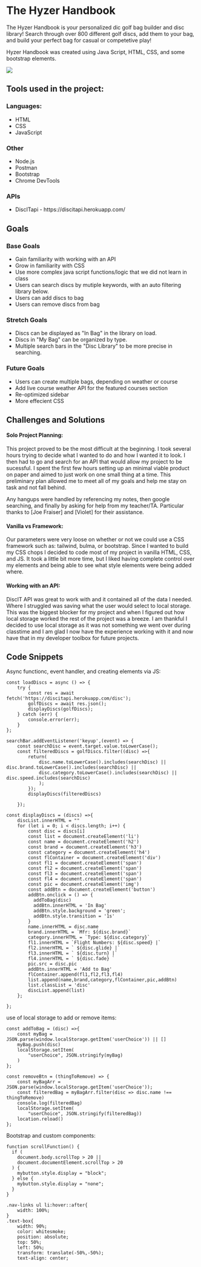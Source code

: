 # The Hyzer Handbook


The Hyzer Handbook is your personalized dic golf bag builder and disc library! Search through over 800 different golf discs, add them to your bag, and build your perfect bag for casual or competetive play!

Hyzer Handbook was created using  Java Script, HTML, CSS, and some bootstrap elements.   



<img src = ".\images\websitescreenshot.jpg">

## Tools used in the project:

### Languages:
<ul>
    <li>HTML</li>
    <li>CSS</li>
    <li>JavaScript</li>
</ul>

### Other
<ul>
    <li>Node.js</li>
    <li>Postman</li>
    <li>Bootstrap</li>
    <li>Chrome DevTools</li>
</ul>

### APIs 
<ul>
    <li>DiscITapi - https://discitapi.herokuapp.com/</li>
</ul>

## Goals

### Base Goals
<ul>
    <li>Gain familiarity with working with an API</li>
    <li>Grow in familiarity with CSS</li>
    <li>Use more complex java script functions/logic that we did not learn in class</li>
    <li>Users can search discs by mutiple keywords, with an auto filtering library below.</li>
    <li>Users can add discs to bag</li>
    <li>Users can remove discs from bag</li>
</ul>

### Stretch Goals

<ul>
    <li>Discs can be displayed as "In Bag" in the library on load. </li>
    <li>Discs in "My Bag" can be organized by type.</li>
    <li>Multiple search bars in the "Disc Library" to be more precise in searching.</li>
</ul>

### Future Goals 

<ul>
    <li>Users can create multiple bags, depending on weather or course</li>
    <li>Add live course weather API for the featured courses section</li>
    <li>Re-optimized sidebar</li>
    <li>More effecient CSS</li>
</ul>

## Challenges and Solutions

#### Solo Project Planning:
This project proved to be the most difficult at the beginning. I took several hours trying to decide what I wanted to do and how I wanted it to look. I then had to go and search for an API that would allow my project to be sucessful. I spent the first few hours setting up an minimal viable product on paper and aimed to just work on one small thing at a time. This preliminary plan allowed me to meet all of my goals and help me stay on task and not fall behind.

Any hangups were handled by referencing my notes, then google searching, and finally by asking for help from my teacher/TA. Particular thanks to [Joe Fraiser] and [Violet] for their assistance.  

#### Vanilla vs Framework:
Our parameters were very loose on whether or not we could use a CSS framework such as: tailwind, bulma, or bootstrap. Since I wanted to build my CSS chops I decided to code most of my project in vanilla HTML, CSS, and JS. It took a little bit more time, but I liked having complete control over my elements and being able to see what style elements were being added where. 

#### Working with an API:
DiscIT API was great to work with and it contained all of the data I needed. Where I struggled was saving what the user would select to local storage. This was the biggest blocker for my project and when I figured out how local storage worked the rest of the project was a breeze. I am thankful I decided to use local storage as it was not something we went over during classtime and I am glad I now have the experience working with it and now have that in my developer toolbox for future projects.

## Code Snippets

Async functionc, event handler, and creating elements via JS:
```
const loadDiscs = async () => {
    try {
        const res = await fetch('https://discitapi.herokuapp.com/disc');
        golfDiscs = await res.json();
        displayDiscs(golfDiscs);
    } catch (err) {
        console.error(err);
    }
};

searchBar.addEventListener('keyup',(event) => {
    const searchDisc = event.target.value.toLowerCase();
    const filteredDiscs = golfDiscs.filter((disc) =>{
        return(
            disc.name.toLowerCase().includes(searchDisc) || disc.brand.toLowerCase().includes(searchDisc) ||
            disc.category.toLowerCase().includes(searchDisc) || disc.speed.includes(searchDisc)
            );
        });
        displayDiscs(filteredDiscs)
        
    });

const displayDiscs = (discs) =>{
    discList.innerHTML = ""
    for (let i = 0; i < discs.length; i++) {
        const disc = discs[i]
        const list = document.createElement('li')
        const name = document.createElement('h2')
        const brand = document.createElement('h3')
        const category = document.createElement('h4')
        const flContainer = document.createElement('div')
        const fl1 = document.createElement('span')
        const fl2 = document.createElement('span')
        const fl3 = document.createElement('span')
        const fl4 = document.createElement('span')
        const pic = document.createElement('img')
        const addBtn = document.createElement('button')
        addBtn.onclick = () => {
          addToBag(disc)
          addBtn.innerHTML = 'In Bag'
          addBtn.style.background = 'green';
          addBtn.style.transition = '1s'
        }
        name.innerHTML = disc.name
        brand.innerHTML = `Mfr: ${disc.brand}`
        category.innerHTML = `Type: ${disc.category}`
        fl1.innerHTML = `Flight Numbers: ${disc.speed} |`
        fl2.innerHTML = ` ${disc.glide} |`
        fl3.innerHTML = ` ${disc.turn} |`
        fl4.innerHTML = ` ${disc.fade} `
        pic.src = disc.pic
        addBtn.innerHTML = 'Add to Bag'
        flContainer.append(fl1,fl2,fl3,fl4)
        list.append(name,brand,category,flContainer,pic,addBtn)
        list.classList = 'disc'
        discList.append(list)
    };
      
};
```

use of local storage to add or remove items:
```
const addToBag = (disc) =>{
    const myBag = JSON.parse(window.localStorage.getItem('userChoice')) || [] 
    myBag.push(disc)
    localStorage.setItem(
        "userChoice", JSON.stringify(myBag)
    )
};

const removeBtn = (thingToRemove) => {
    const myBagArr = JSON.parse(window.localStorage.getItem('userChoice'));
    const filteredBag = myBagArr.filter(disc => disc.name !== thingToRemove)
    console.log(filteredBag)
    localStorage.setItem(
        "userChoice", JSON.stringify(filteredBag))
    location.reload()
};
```

Bootstrap and custom components:
```
function scrollFunction() {
  if (
    document.body.scrollTop > 20 ||
    document.documentElement.scrollTop > 20
  ) {
    mybutton.style.display = "block";
  } else {
    mybutton.style.display = "none";
  }
}

.nav-links ul li:hover::after{
    width: 100%;
}
.text-box{
    width: 90%;
    color: whitesmoke;
    position: absolute;
    top: 50%;
    left: 50%;
    transform: translate(-50%,-50%);
    text-align: center;
```